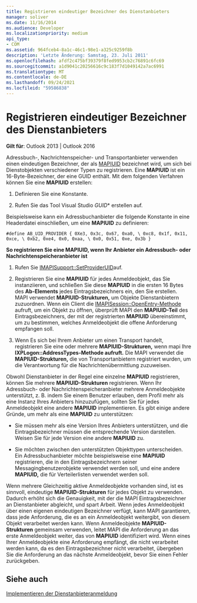 ```yaml
---
title: Registrieren eindeutiger Bezeichner des Dienstanbieters
manager: soliver
ms.date: 11/16/2014
ms.audience: Developer
ms.localizationpriority: medium
api_type:
- COM
ms.assetid: 964fceb4-8a1c-46c1-98e1-a325c9259f8b
description: 'Letzte Änderung: Samstag, 23. Juli 2011'
ms.openlocfilehash: afdf2c475bf39379f8fed9953cb2c76891c6fc69
ms.sourcegitcommit: a1d9041c20256616c9c183f7d1049142a7ac6991
ms.translationtype: MT
ms.contentlocale: de-DE
ms.lasthandoff: 09/24/2021
ms.locfileid: "59586838"
---
```

# <a name="registering-service-provider-unique-identifiers"></a>Registrieren eindeutiger Bezeichner des Dienstanbieters

  
  
**Gilt für**: Outlook 2013 | Outlook 2016 
  
Adressbuch-, Nachrichtenspeicher- und Transportanbieter verwenden einen eindeutigen Bezeichner, der als [MAPIUID](mapiuid.md) bezeichnet wird, um sich bei Dienstobjekten verschiedener Typen zu registrieren. Eine **MAPIUID** ist ein 16-Byte-Bezeichner, der eine GUID enthält. Mit dem folgenden Verfahren können Sie eine **MAPIUID** erstellen: 
  
1. Definieren Sie eine Konstante.
    
2. Rufen Sie das Tool Visual Studio *GUID** erstellen auf. 
    
Beispielsweise kann ein Adressbuchanbieter die folgende Konstante in eine Headerdatei einschließen, um eine **MAPIUID** zu definieren:
  
 `#define AB_UID_PROVIDER { 0Xe3, 0x3c, 0x67, 0xa0, \ 0xc8, 0x1f, 0x11, 0xce, \ 0xb2, 0xe4, 0x0, 0xaa, \ 0x0, 0x51, 0xe, 0x3b }`
  
 **So registrieren Sie eine MAPIUID, wenn Ihr Anbieter ein Adressbuch- oder Nachrichtenspeicheranbieter ist**
  
1. Rufen Sie [IMAPISupport::SetProviderUID](imapisupport-setprovideruid.md)auf.
    
2. Registrieren Sie eine **MAPIUID** für jedes Anmeldeobjekt, das Sie instanziieren, und schließen Sie diese **MAPIUID** in die ersten 16 Bytes des **Ab-Elements** jedes Eintragsbezeichners ein, den Sie erstellen. MAPI verwendet **MAPIUID-Strukturen,** um Objekte Dienstanbietern zuzuordnen. Wenn ein Client die [IMAPISession::OpenEntry-Methode](imapisession-openentry.md) aufruft, um ein Objekt zu öffnen, überprüft MAPI den **MAPIUID-Teil** des Eintragsbezeichners, der mit der registrierten **MAPIUID** übereinstimmt, um zu bestimmen, welches Anmeldeobjekt die offene Anforderung empfangen soll.
    
3. Wenn Es sich bei Ihrem Anbieter um einen Transport handelt, registrieren Sie eine oder mehrere **MAPIUID-Strukturen,** wenn mapi Ihre **IXPLogon::AddressTypes-Methode aufruft.** Die MAPI verwendet die **MAPIUID-Strukturen,** die von Transportanbietern registriert wurden, um die Verantwortung für die Nachrichtenübermittlung zuzuweisen. 
    
Obwohl Dienstanbieter in der Regel eine einzelne **MAPIUID** registrieren, können Sie mehrere **MAPIUID-Strukturen** registrieren. Wenn Ihr Adressbuch- oder Nachrichtenspeicheranbieter mehrere Anmeldeobjekte unterstützt, z. B. indem Sie einem Benutzer erlauben, dem Profil mehr als eine Instanz Ihres Anbieters hinzuzufügen, sollten Sie für jedes Anmeldeobjekt eine andere **MAPIUID** implementieren. Es gibt einige andere Gründe, um mehr als eine **MAPIUID** zu unterstützen:
  
- Sie müssen mehr als eine Version Ihres Anbieters unterstützen, und die Eintragsbezeichner müssen die entsprechende Version darstellen. Weisen Sie für jede Version eine andere **MAPIUID** zu. 
    
- Sie möchten zwischen den unterstützten Objekttypen unterscheiden. Ein Adressbuchanbieter möchte beispielsweise eine **MAPIUID** registrieren, die in den Eintragsbezeichnern seiner Messagingbenutzerobjekte verwendet werden soll, und eine andere **MAPIUID,** die für Verteilerlisten verwendet werden soll. 
    
Wenn mehrere Gleichzeitig aktive Anmeldeobjekte vorhanden sind, ist es sinnvoll, eindeutige **MAPIUID-Strukturen** für jedes Objekt zu verwenden. Dadurch erhöht sich die Genauigkeit, mit der die MAPI Eintragsbezeichner an Dienstanbieter abgleicht, und spart Arbeit. Wenn jedes Anmeldeobjekt über einen eigenen eindeutigen Bezeichner verfügt, kann MAPI garantieren, dass jede Anforderung, die es an ein Anmeldeobjekt weitergibt, von diesem Objekt verarbeitet werden kann. Wenn Anmeldeobjekte **MAPIUID-Strukturen** gemeinsam verwenden, leitet MAPI die Anforderung an das erste Anmeldeobjekt weiter, das von **MAPIUID** identifiziert wird. Wenn eines Ihrer Anmeldeobjekte eine Anforderung empfängt, die nicht verarbeitet werden kann, da es den Eintragsbezeichner nicht verarbeitet, übergeben Sie die Anforderung an das nächste Anmeldeobjekt, bevor Sie einen Fehler zurückgeben.
  
## <a name="see-also"></a>Siehe auch



[Implementieren der Dienstanbieteranmeldung](implementing-service-provider-logon.md)

